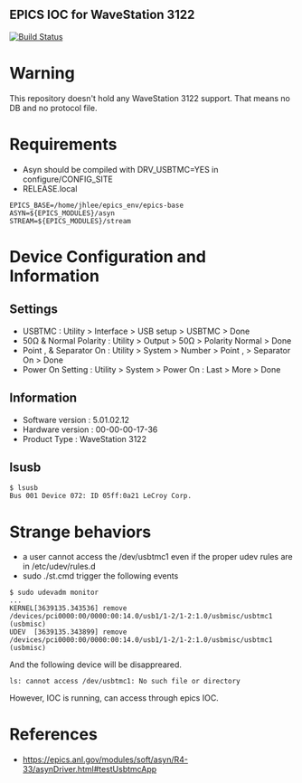 EPICS IOC for WaveStation 3122
---
[![Build Status](https://travis-ci.org/icshwi/WaveStation3122.svg?branch=master)](https://travis-ci.org/icshwi/WaveStation3122)


# Warning

This repository doesn't hold any WaveStation 3122 support. That means no DB and no protocol file.

# Requirements

* Asyn should be compiled with DRV_USBTMC=YES in configure/CONFIG_SITE
* RELEASE.local
```
EPICS_BASE=/home/jhlee/epics_env/epics-base
ASYN=${EPICS_MODULES}/asyn
STREAM=${EPICS_MODULES}/stream
```

# Device Configuration and Information
## Settings
* USBTMC :  Utility > Interface > USB setup > USBTMC > Done
* 50Ω & Normal Polarity : Utility > Output >  50Ω > Polarity Normal > Done
* Point , & Separator On : Utility > System > Number > Point , > Separator On > Done
* Power On Setting : Utility > System > Power On : Last > More > Done
## Information
* Software version : 5.01.02.12
* Hardware version : 00-00-00-17-36
* Product Type : WaveStation 3122

## lsusb
```
$ lsusb 
Bus 001 Device 072: ID 05ff:0a21 LeCroy Corp.
```

# Strange behaviors
* a user cannot access the /dev/usbtmc1 even if the proper udev rules are in /etc/udev/rules.d
* sudo ./st.cmd trigger the following events
```
$ sudo udevadm monitor
...
KERNEL[3639135.343536] remove   /devices/pci0000:00/0000:00:14.0/usb1/1-2/1-2:1.0/usbmisc/usbtmc1 (usbmisc)
UDEV  [3639135.343899] remove   /devices/pci0000:00/0000:00:14.0/usb1/1-2/1-2:1.0/usbmisc/usbtmc1 (usbmisc)

```
And the following device will be disappreared.
```
ls: cannot access /dev/usbtmc1: No such file or directory
```

However, IOC is running, can access through epics IOC. 

# References
* https://epics.anl.gov/modules/soft/asyn/R4-33/asynDriver.html#testUsbtmcApp
